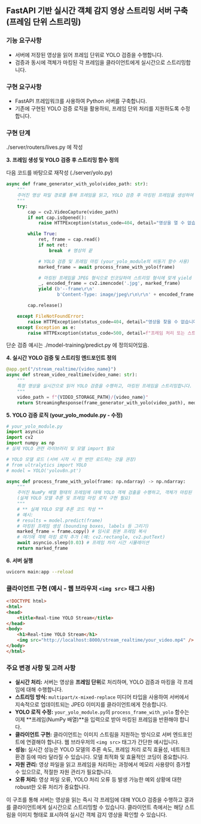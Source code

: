 ## FastAPI 기반 실시간 객체 감지 영상 스트리밍 서버 구축 (프레임 단위 스트리밍)

### 기능 요구사항

- 서버에 저장된 영상을 읽어 프레임 단위로 YOLO 검증을 수행합니다.
- 검증과 동시에 객체가 마킹된 각 프레임을 클라이언트에게 실시간으로 스트리밍합니다.

### 구현 요구사항

- FastAPI 프레임워크를 사용하여 Python 서버를 구축합니다.
- 기존에 구현된 YOLO 검증 로직을 활용하되, 프레임 단위 처리를 지원하도록 수정합니다.

### 구현 단계

./server/routers/lives.py 에 작성

**3. 프레임 생성 및 YOLO 검증 후 스트리밍 함수 정의**

다음 코드를 바탕으로 재작성 (./server/yolo.py)

```python
async def frame_generator_with_yolo(video_path: str):
    """
    주어진 영상 파일 경로를 통해 프레임을 읽고, YOLO 검증 후 마킹된 프레임을 생성하여 yield 합니다.
    """
    try:
        cap = cv2.VideoCapture(video_path)
        if not cap.isOpened():
            raise HTTPException(status_code=404, detail="영상을 열 수 없습니다.")

        while True:
            ret, frame = cap.read()
            if not ret:
                break  # 영상의 끝

            # YOLO 검증 및 프레임 마킹 (your_yolo_module의 비동기 함수 사용)
            marked_frame = await process_frame_with_yolo(frame)

            # 마킹된 프레임을 JPEG 형식으로 인코딩하여 스트리밍 형식에 맞게 yield
            _, encoded_frame = cv2.imencode('.jpg', marked_frame)
            yield (b'--frame\r\n'
                   b'Content-Type: image/jpeg\r\n\r\n' + encoded_frame.tobytes() + b'\r\n')

        cap.release()

    except FileNotFoundError:
        raise HTTPException(status_code=404, detail="영상을 찾을 수 없습니다.")
    except Exception as e:
        raise HTTPException(status_code=500, detail=f"프레임 처리 또는 스트리밍 중 오류 발생: {e}")
```

단순 검증 예시는 ./model-training/predict.py 에 정의되어있음.

**4. 실시간 YOLO 검증 및 스트리밍 엔드포인트 정의**

```python
@app.get("/stream_realtime/{video_name}")
async def stream_video_realtime(video_name: str):
    """
    특정 영상을 실시간으로 읽어 YOLO 검증을 수행하고, 마킹된 프레임을 스트리밍합니다.
    """
    video_path = f"{VIDEO_STORAGE_PATH}/{video_name}"
    return StreamingResponse(frame_generator_with_yolo(video_path), media_type="multipart/x-mixed-replace; boundary=frame")
```

**5. YOLO 검증 로직 (your_yolo_module.py - 수정)**

```python
# your_yolo_module.py
import asyncio
import cv2
import numpy as np
# 실제 YOLO 관련 라이브러리 및 모델 import 필요

# YOLO 모델 로드 (서버 시작 시 한 번만 로드하는 것을 권장)
# from ultralytics import YOLO
# model = YOLO('yolov8n.pt')

async def process_frame_with_yolo(frame: np.ndarray) -> np.ndarray:
    """
    주어진 NumPy 배열 형태의 프레임에 대해 YOLO 객체 검출을 수행하고, 객체가 마킹된 프레임을 반환합니다.
    (실제 YOLO 모델 추론 및 프레임 마킹 로직 구현 필요)
    """
    # ** 실제 YOLO 모델 추론 코드 작성 **
    # 예시:
    # results = model.predict(frame)
    # 마킹된 프레임 생성 (bounding boxes, labels 등 그리기)
    marked_frame = frame.copy() # 임시로 원본 프레임 복사
    # 여기에 객체 마킹 로직 추가 (예: cv2.rectangle, cv2.putText)
    await asyncio.sleep(0.03) # 프레임 처리 시간 시뮬레이션
    return marked_frame
```

**6. 서버 실행**

```bash
uvicorn main:app --reload
```

### 클라이언트 구현 (예시 - 웹 브라우저 `<img src>` 태그 사용)

```html
<!DOCTYPE html>
<html>
<head>
    <title>Real-time YOLO Stream</title>
</head>
<body>
    <h1>Real-time YOLO Stream</h1>
    <img src="http://localhost:8000/stream_realtime/your_video.mp4" />
</body>
</html>
```

### 주요 변경 사항 및 고려 사항

- **실시간 처리:** 서버는 영상을 **프레임 단위**로 처리하며, YOLO 검증과 마킹을 각 프레임에 대해 수행합니다.
- **스트리밍 방식:** `multipart/x-mixed-replace` 미디어 타입을 사용하여 서버에서 지속적으로 업데이트되는 JPEG 이미지를 클라이언트에게 전송합니다.
- **YOLO 로직 수정:** `your_yolo_module.py`의 `process_frame_with_yolo` 함수는 이제 **프레임(NumPy 배열)**을 입력으로 받아 마킹된 프레임을 반환해야 합니다.
- **클라이언트 구현:** 클라이언트는 이미지 스트림을 지원하는 방식으로 서버 엔드포인트에 연결해야 합니다. 웹 브라우저의 `<img src>` 태그가 간단한 예시입니다.
- **성능:** 실시간 성능은 YOLO 모델의 추론 속도, 프레임 처리 로직 효율성, 네트워크 환경 등에 따라 달라질 수 있습니다. 모델 최적화 및 효율적인 코딩이 중요합니다.
- **자원 관리:** 영상 파일을 읽고 프레임을 처리하는 과정에서 메모리 사용량이 증가할 수 있으므로, 적절한 자원 관리가 필요합니다.
- **오류 처리:** 영상 파일 오류, YOLO 처리 오류 등 발생 가능한 예외 상황에 대한 robust한 오류 처리가 중요합니다.

이 구조를 통해 서버는 영상을 읽는 즉시 각 프레임에 대해 YOLO 검증을 수행하고 결과를 클라이언트에게 실시간으로 스트리밍할 수 있습니다. 클라이언트 측에서는 해당 스트림을 이미지 형태로 표시하여 실시간 객체 감지 영상을 확인할 수 있습니다.